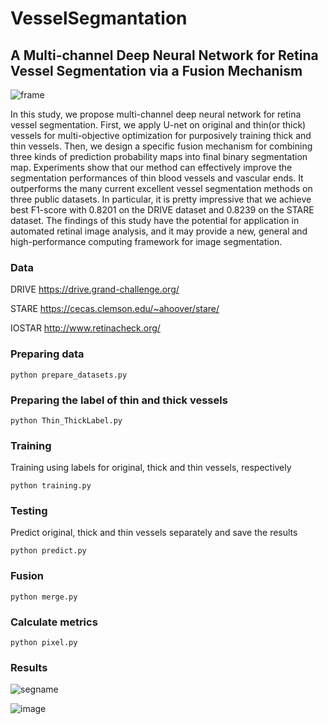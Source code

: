 # VesselSegmantation

## A Multi-channel Deep Neural Network for Retina Vessel Segmentation via a Fusion Mechanism
![frame](https://user-images.githubusercontent.com/93422935/139528410-7a066942-c5c5-4590-91d0-4bda14ef8e07.png)

In this study, we propose multi-channel deep neural network for retina vessel segmentation. First, we apply U-net on original and thin(or thick) vessels for multi-objective optimization for purposively training thick and thin vessels. Then, we design a specific fusion mechanism for combining three kinds of prediction probability maps into final binary segmentation map. Experiments show that our method can effectively improve the segmentation performances of thin blood vessels and vascular ends. It outperforms the many current excellent vessel segmentation methods on three public datasets. In particular, it is pretty impressive that we achieve best F1-score with 0.8201 on the DRIVE dataset and 0.8239 on the STARE dataset. The findings of this study have the potential for application in automated retinal image analysis, and it may provide a new, general and high-performance computing framework for image segmentation.

### Data

DRIVE  https://drive.grand-challenge.org/

STARE https://cecas.clemson.edu/~ahoover/stare/

IOSTAR http://www.retinacheck.org/

### Preparing data

```
python prepare_datasets.py
```

### Preparing the label of thin and thick vessels

```
python Thin_ThickLabel.py
```

### Training

Training using labels for original, thick and thin vessels, respectively

```
python training.py
```

### Testing

Predict original, thick and thin vessels separately and save the results

```
python predict.py
```

### Fusion

```
python merge.py
```

### Calculate metrics

```
python pixel.py
```

### Results

![segname](https://user-images.githubusercontent.com/93422935/139528371-5923290d-0b0f-4ec5-8071-f8065194bcc5.png)

![image](https://user-images.githubusercontent.com/93422935/139528399-feb5aa93-1f05-496f-bb69-ea0bfbd6836c.png)

